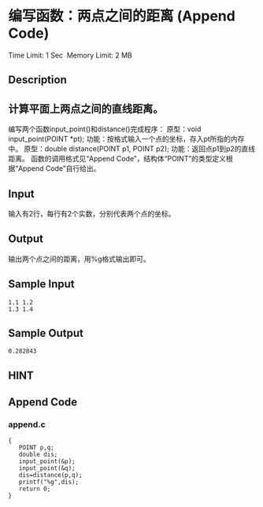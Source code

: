 # 编写函数：两点之间的距离 (Append Code)
Time Limit: 1 Sec  Memory Limit: 2 MB


## Description
计算平面上两点之间的直线距离。
-----------------------------------------------------------------------------
编写两个函数input_point()和distance()完成程序：
原型：void input_point(POINT *pt);
功能：按格式输入一个点的坐标，存入pt所指的内存中。
原型：double distance(POINT p1, POINT p2);
功能：返回点p1到p2的直线距离。
函数的调用格式见“Append Code”，结构体“POINT”的类型定义根据“Append Code”自行给出。



## Input
输入有2行，每行有2个实数，分别代表两个点的坐标。


## Output
输出两个点之间的距离，用%g格式输出即可。


## Sample Input
```
1.1 1.2
1.3 1.4
```
## Sample Output
```
0.282843
```

## HINT


## Append Code
### append.c
```cint main()
{
   POINT p,q;
   double dis;
   input_point(&p);
   input_point(&q);
   dis=distance(p,q);
   printf("%g",dis);
   return 0;
}
```

